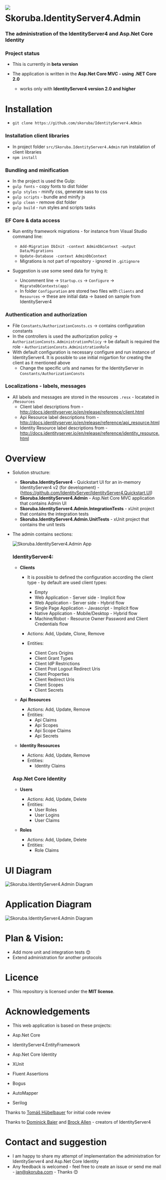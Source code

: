 [<img align="left" src="https://github.com/skoruba/IdentityServer4.Admin/blob/dev/docs/Images/Skoruba.IdentityServer4.Admin-Logo-ReadMe.png?raw=true" />](https://dotnetfoundation.org)
# Skoruba.IdentityServer4.Admin

### The administration of the IdentityServer4 and Asp.Net Core Identity

### Project status
- This is currently in **beta version**

- The application is written in the **Asp.Net Core MVC - using .NET Core 2.0**
    - works only with **IdentityServer4 version 2.0 and higher**

# Installation

- `git clone https://github.com/skoruba/IdentityServer4.Admin`

### Installation client libraries

- In project folder `src/Skoruba.IdentityServer4.Admin` run instalation of client libraries
- `npm install`

### Bundling and minification

- In the project is used the Gulp:
- `gulp fonts` - copy fonts to dist folder
- `gulp styles` - minify css, generate sass to css
- `gulp scripts` - bundle and minify js
- `gulp clean` - remove dist folder
- `gulp build` - run styles and scripts tasks


### EF Core & data access
- Run entity framework migrations - for instance from Visual Studio command line:
    - `Add-Migration DbInit -context AdminDbContext -output Data/Migrations`
    - `Update-Database -context AdminDbContext`
    - Migrations is not part of repository - ignored in `.gitignore`

- Suggestion is use some seed data for trying it:
    - Uncomment line -> `Startup.cs` -> `Configure` -> `MigrateDbContexts(app)`
    - In folder `Configuration` are stored two files with `Clients` and `Resources` -> these are initial data -> based on sample from IdentityServer4


### Authentication and authorization

- File `Constants/AuthorizationConsts.cs` -> contains configuration constants
- In the controllers is used the authorization policy -> `AuthorizationConsts.AdministrationPolicy` -> be dafault is required the role - `AuthorizationConsts.AdministrationRole`
- With default configuration is necessary configure and run instance of IdentityServer4. It is possible to use initial migartion for creating the client as it mentioned above
    - Change the specific urls and names for the IdentityServer in `Constants/AuthorizationConsts`

### Localizations - labels, messages

- All labels and messages are stored in the resources `.resx` - locatated in `/Resources`
    - Client label descriptions from - http://docs.identityserver.io/en/release/reference/client.html
    - Api Resource label descriptions from - http://docs.identityserver.io/en/release/reference/api_resource.html
    - Identity Resource label descriptions from - http://docs.identityserver.io/en/release/reference/identity_resource.html



# Overview

- Solution structure:

	- **Skoruba.IdentityServer4** - Quickstart UI for an in-memory IdentityServer4 v2 (for development) - (https://github.com/IdentityServer/IdentityServer4.Quickstart.UI)
	- **Skoruba.IdentityServer4.Admin** - Asp.Net Core MVC application that contains Admin UI
	- **Skoruba.IdentityServer4.Admin.IntegrationTests** - xUnit project that contains the integration tests
	- **Skoruba.IdentityServer4.Admin.UnitTests** - xUnit project that contains the unit tests

- The admin contains sections:

    ![Skoruba.IdentityServer4.Admin App](https://github.com/skoruba/IdentityServer4.Admin/blob/master/docs/Images/Skoruba.IdentityServer4.Admin-Solution.png?raw=true)

    ### IdentityServer4:
    
    - **Clients**
        - It is possible to defined the configuration according the client type - by default are used client types:
            - Empty
            - Web Application - Server side - Implicit flow
            - Web Application - Server side - Hybrid flow
            - Single Page Application - Javascript - Implicit flow
            - Native Application - Mobile/Desktop - Hybrid flow
            - Machine/Robot - Resource Owner Password and Client Credentials flow
        
        - Actions: Add, Update, Clone, Remove
        - Entities:
            - Client Cors Origins
            - Client Grant Types
            - Client IdP Restrictions
            - Client Post Logout Redirect Uris
            - Client Properties
            - Client Redirect Uris
            - Client Scopes
            - Client Secrets
        
    - **Api Resources**
        - Actions: Add, Update, Remove
        - Entities: 
            - Api Claims
            - Api Scopes
            - Api Scope Claims
            - Api Secrets

    - **Identity Resources**
        - Actions: Add, Update, Remove
        - Entities:
            - Identity Claims
    
    ### Asp.Net Core Identity
    - **Users**
        - Actions: Add, Update, Delete
        - Entities:
            - User Roles
            - User Logins
            - User Claims

    - **Roles**
        - Actions: Add, Update, Delete
        - Entities:
            - Role Claims


# UI Diagram

![Skoruba.IdentityServer4.Admin Diagram](https://github.com/skoruba/IdentityServer4.Admin/blob/master/docs/Images/Skoruba.IdentityServer4.Admin-UI.png?raw=true)

# Application Diagram

![Skoruba.IdentityServer4.Admin Diagram](https://github.com/skoruba/IdentityServer4.Admin/blob/master/docs/Images/Skoruba.IdentityServer4.Admin-App-Diagram.png?raw=true)


# Plan & Vision:

- Add more unit and integration tests :blush:
- Extend administration for another protocols

# Licence

- This repository is licensed under the **MIT license**.

# Acknowledgements

- This web application is based on these projects:

- Asp.Net Core
- IdentityServer4.EntityFramework
- Asp.Net Core Identity
- XUnit
- Fluent Assertions
- Bogus
- AutoMapper
- Serilog


Thanks to [Tomáš Hübelbauer](https://github.com/TomasHubelbauer) for initial code review

Thanks to [Dominick Baier](https://github.com/leastprivilege) and [Brock Allen](https://github.com/brockallen) - creators of IdentityServer4


# Contact and suggestion

- I am happy to share my attempt of implementation the administration for IdentityServer4 and Asp.Net Core Identity
- Any feedback is welcomed - feel free to create an issue or send me mail - [jan@skoruba.com](mailto:jan@skoruba.com) - Thanks :blush:
